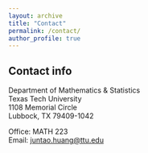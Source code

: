 ```yaml
---
layout: archive
title: "Contact"
permalink: /contact/
author_profile: true
---
```


## Contact info

Department of Mathematics & Statistics\
Texas Tech University\
1108 Memorial Circle\
Lubbock, TX 79409-1042

Office: MATH 223\
Email: [juntao.huang@ttu.edu](mailto:juntao.huang@ttu.edu)
